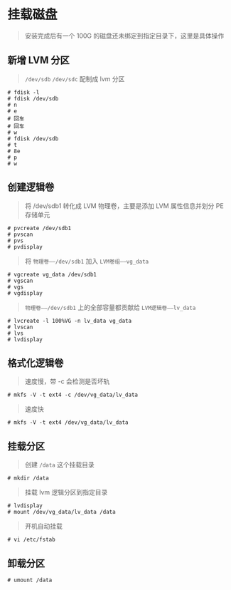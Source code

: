 # 挂载磁盘

> 安装完成后有一个 100G 的磁盘还未绑定到指定目录下，这里是具体操作

## 新增 LVM 分区

> `/dev/sdb` `/dev/sdc` 配制成 lvm 分区

```shell
# fdisk -l
# fdisk /dev/sdb
# n
# e
# 回车
# 回车
# w
# fdisk /dev/sdb
# t
# 8e
# p
# w
```

## 创建逻辑卷

> 将 /dev/sdb1 转化成 LVM 物理卷，主要是添加 LVM 属性信息并划分 PE 存储单元

```shell
# pvcreate /dev/sdb1
# pvscan
# pvs
# pvdisplay
```

> 将 `物理卷——/dev/sdb1` 加入 `LVM卷组——vg_data`

```shell
# vgcreate vg_data /dev/sdb1
# vgscan
# vgs
# vgdisplay
```

> `物理卷——/dev/sdb1` 上的全部容量都贡献给 `LVM逻辑卷——lv_data`

```shell
# lvcreate -l 100%VG -n lv_data vg_data
# lvscan
# lvs
# lvdisplay
```

## 格式化逻辑卷

> 速度慢，带 -c 会检测是否坏轨

```shell
# mkfs -V -t ext4 -c /dev/vg_data/lv_data
```

> 速度快

```shell
# mkfs -V -t ext4 /dev/vg_data/lv_data
```

## 挂载分区

> 创建 `/data` 这个挂载目录

```shell
# mkdir /data
```

> 挂载 lvm 逻辑分区到指定目录

```shell
# lvdisplay
# mount /dev/vg_data/lv_data /data
```

> 开机自动挂载

```shell
# vi /etc/fstab

```

## 卸载分区

```shell
# umount /data
```
